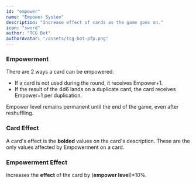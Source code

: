 ```yaml
---
id: "empower"
name: "Empower System"
description: "Increase effect of cards as the game goes on."
icon: "sword"
author: "TCG Bot"
authorAvatar: "/assets/tcg-bot-pfp.png"
---
```


### Empowerment

There are 2 ways a card can be empowered.

-   If a card is not used during the round, it receives Empower+1.
-   If the result of the 4d6 lands on a duplicate card, the card receives Empower+1 per duplication.

Empower level remains permanent until the end of the game, even after reshuffling.

### Card Effect

A card's effect is the **bolded** values on the card's description. These are the only values affected by Empowerment on a card.

### Empowerment Effect

Increases the **effect** of the card by (**empower level**)\*10%.
